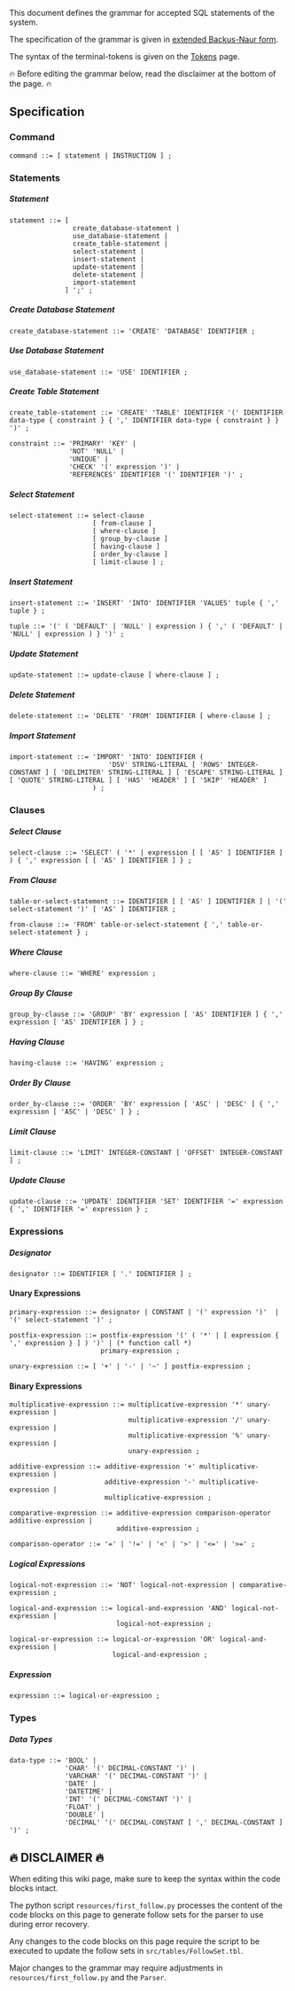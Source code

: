 This document defines the grammar for accepted SQL statements of the system.

The specification of the grammar is given in [extended Backus-Naur form](https://en.wikipedia.org/wiki/Extended_Backus%E2%80%93Naur_form).

The syntax of the terminal-tokens is given on the [Tokens](syntax-tokens.md) page.

🔥 Before editing the grammar below, read the disclaimer at the bottom of the page. 🔥

## Specification

### Command
```
command ::= [ statement | INSTRUCTION ] ;
```

### Statements

##### Statement
```
statement ::= [
                create_database-statement |
                use_database-statement |
                create_table-statement |
                select-statement |
                insert-statement |
                update-statement |
                delete-statement |
                import-statement
              ] ';' ;
```

##### Create Database Statement
```
create_database-statement ::= 'CREATE' 'DATABASE' IDENTIFIER ;
```

##### Use Database Statement
```
use_database-statement ::= 'USE' IDENTIFIER ;
```

##### Create Table Statement
```
create_table-statement ::= 'CREATE' 'TABLE' IDENTIFIER '(' IDENTIFIER data-type { constraint } { ',' IDENTIFIER data-type { constraint } } ')' ;

constraint ::= 'PRIMARY' 'KEY' |
               'NOT' 'NULL' |
               'UNIQUE' |
               'CHECK' '(' expression ')' |
               'REFERENCES' IDENTIFIER '(' IDENTIFIER ')' ;
```

##### Select Statement
```
select-statement ::= select-clause
                     [ from-clause ]
                     [ where-clause ]
                     [ group_by-clause ]
                     [ having-clause ]
                     [ order_by-clause ]
                     [ limit-clause ] ;
```

##### Insert Statement
```
insert-statement ::= 'INSERT' 'INTO' IDENTIFIER 'VALUES' tuple { ',' tuple } ;

tuple ::= '(' ( 'DEFAULT' | 'NULL' | expression ) { ',' ( 'DEFAULT' | 'NULL' | expression ) } ')' ;
```

##### Update Statement
```
update-statement ::= update-clause [ where-clause ] ;
```

##### Delete Statement
```
delete-statement ::= 'DELETE' 'FROM' IDENTIFIER [ where-clause ] ;
```

##### Import Statement
```
import-statement ::= 'IMPORT' 'INTO' IDENTIFIER (
                         'DSV' STRING-LITERAL [ 'ROWS' INTEGER-CONSTANT ] [ 'DELIMITER' STRING-LITERAL ] [ 'ESCAPE' STRING-LITERAL ] [ 'QUOTE' STRING-LITERAL ] [ 'HAS' 'HEADER' ] [ 'SKIP' 'HEADER' ]
                     ) ;
```

### Clauses

##### Select Clause
```
select-clause ::= 'SELECT' ( '*' | expression [ [ 'AS' ] IDENTIFIER ] ) { ',' expression [ [ 'AS' ] IDENTIFIER ] } ;
```

##### From Clause
```
table-or-select-statement ::= IDENTIFIER [ [ 'AS' ] IDENTIFIER ] | '(' select-statement ')' [ 'AS' ] IDENTIFIER ;

from-clause ::= 'FROM' table-or-select-statement { ',' table-or-select-statement } ;
```

##### Where Clause
```
where-clause ::= 'WHERE' expression ;
```

##### Group By Clause
```
group_by-clause ::= 'GROUP' 'BY' expression [ 'AS' IDENTIFIER ] { ',' expression [ 'AS' IDENTIFIER ] } ;
```

##### Having Clause
```
having-clause ::= 'HAVING' expression ;
```

##### Order By Clause
```
order_by-clause ::= 'ORDER' 'BY' expression [ 'ASC' | 'DESC' ] { ',' expression [ 'ASC' | 'DESC' ] } ;
```

##### Limit Clause
```
limit-clause ::= 'LIMIT' INTEGER-CONSTANT [ 'OFFSET' INTEGER-CONSTANT ] ;
```

##### Update Clause
```
update-clause ::= 'UPDATE' IDENTIFIER 'SET' IDENTIFIER '=' expression { ',' IDENTIFIER '=' expression } ;
```

### Expressions

##### Designator
```
designator ::= IDENTIFIER [ '.' IDENTIFIER ] ;
```

#### Unary Expressions
```
primary-expression ::= designator | CONSTANT | '(' expression ')'  | '(' select-statement ')' ;

postfix-expression ::= postfix-expression '(' ( '*' | [ expression { ',' expression } ] ) ')' | (* function call *)
                       primary-expression ;

unary-expression ::= [ '+' | '-' | '~' ] postfix-expression ;
```

#### Binary Expressions
```
multiplicative-expression ::= multiplicative-expression '*' unary-expression |
                              multiplicative-expression '/' unary-expression |
                              multiplicative-expression '%' unary-expression |
                              unary-expression ;

additive-expression ::= additive-expression '+' multiplicative-expression |
                        additive-expression '-' multiplicative-expression |
                        multiplicative-expression ;

comparative-expression ::= additive-expression comparison-operator additive-expression |
                           additive-expression ;

comparison-operator ::= '=' | '!=' | '<' | '>' | '<=' | '>=' ;
```

##### Logical Expressions
```
logical-not-expression ::= 'NOT' logical-not-expression | comparative-expression ;

logical-and-expression ::= logical-and-expression 'AND' logical-not-expression |
                           logical-not-expression ;

logical-or-expression ::= logical-or-expression 'OR' logical-and-expression |
                          logical-and-expression ;
```

##### Expression
```
expression ::= logical-or-expression ;
```

### Types

##### Data Types
```
data-type ::= 'BOOL' |
              'CHAR' '(' DECIMAL-CONSTANT ')' |
              'VARCHAR' '(' DECIMAL-CONSTANT ')' |
              'DATE' |
              'DATETIME' |
              'INT' '(' DECIMAL-CONSTANT ')' |
              'FLOAT' |
              'DOUBLE' |
              'DECIMAL' '(' DECIMAL-CONSTANT [ ',' DECIMAL-CONSTANT ] ')' ;
```

## 🔥 DISCLAIMER 🔥
When editing this wiki page, make sure to keep the syntax within the code blocks intact.

The python script `resources/first_follow.py` processes the content of the code blocks on this page to generate follow sets for the parser to use during error recovery.

Any changes to the code blocks on this page require the script to be executed to update the follow sets in `src/tables/FollowSet.tbl`.

Major changes to the grammar may require adjustments in `resources/first_follow.py` and the `Parser`.
